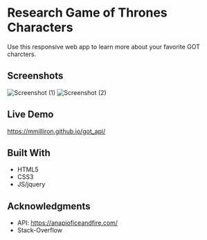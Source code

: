 # Research Game of Thrones Characters 

Use this responsive web app to learn more about your favorite GOT charcters.

## Screenshots
![Screenshot (1)](https://user-images.githubusercontent.com/32225206/58739053-598a8100-83d6-11e9-8f0c-de04e3064fda.png)
![Screenshot (2)](https://user-images.githubusercontent.com/32225206/58739054-598a8100-83d6-11e9-9453-aa845e11f002.png)

## Live Demo
https://mmilliron.github.io/got_api/

## Built With

* HTML5
* CSS3
* JS/jquery


## Acknowledgments

* API: https://anapioficeandfire.com/
* Stack-Overflow 

